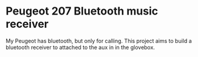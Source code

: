 # Peugeot 207 Bluetooth music receiver
My Peugeot has bluetooth, but only for calling.
This project aims to build a bluetooth receiver to attached to the aux in in the glovebox.
